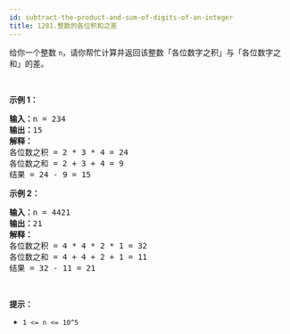 ```yaml
---
id: subtract-the-product-and-sum-of-digits-of-an-integer
title: 1281.整数的各位积和之差
---
```

给你一个整数 <code>n</code>，请你帮忙计算并返回该整数「各位数字之积」与「各位数字之和」的差。

 

**示例 1：**


<pre><strong>输入：</strong>n = 234<br/><strong>输出：</strong>15 <br/><strong>解释：</strong><br/>各位数之积 = 2 * 3 * 4 = 24 <br/>各位数之和 = 2 + 3 + 4 = 9 <br/>结果 = 24 - 9 = 15<br/></pre>

**示例 2：**


<pre><strong>输入：</strong>n = 4421<br/><strong>输出：</strong>21<br/><strong>解释： <br/></strong>各位数之积 = 4 * 4 * 2 * 1 = 32 <br/>各位数之和 = 4 + 4 + 2 + 1 = 11 <br/>结果 = 32 - 11 = 21<br/></pre>

 

**提示：**


- <code>1 &lt;= n &lt;= 10^5</code>
